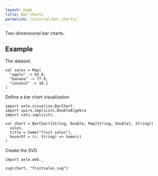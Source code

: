 ```yaml
---
layout: page
title: Bar Charts
permalink: /tutorial/bar_charts/
---
```


Two-dimensional bar charts.

Example
-------

The dataset:

```tut:book
val sales = Map(
  "apple" -> 83.8,
  "banana" -> 77.9,
  "coconut" -> 10.1
)
```

Define a bar chart visualization

```tut:silent
import axle.visualize.BarChart
import spire.implicits.DoubleAlgebra
import cats.implicits._
```

```tut:book
val chart = BarChart[String, Double, Map[String, Double], String](
  sales,
  title = Some("fruit sales"),
  hoverOf = (c: String) => Some(c)
)
```

Create the SVG

```tut:silent
import axle.web._
```

```tut:book
svg(chart, "fruitsales.svg")
```

<object data="/tutorial/images/fruitsales.svg" type="image/svg+xml" alt="fruit sales"/>
